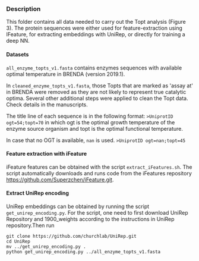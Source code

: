 ### Description
This folder contains all data needed to carry out the Topt analysis (Figure 3). The protein sequences were either used for feature-extraction using IFeature, for extracting embeddings with UniRep, or directly for training a deep NN.

#### Datasets
`all_enzyme_topts_v1.fasta` contains enzymes sequences with available optimal temperature in BRENDA (version 2019.1).

In `cleaned_enzyme_topts_v1.fasta`, those Topts that are marked as 'assay at' in BRENDA were removed as they are not likely to represent true catalytic optima. Several other additional steps were applied to clean the Topt data. Check details in the manuscripts.

The title line of each sequence is in the following format:
`>UniprotID ogt=54;topt=70`
in which ogt is the optimal growth temperature of the enzyme source organism and topt is the optimal functional temperature.

In case that no OGT is available, `nan` is used.
`>UniprotID ogt=nan;topt=45`

#### Feature extraction with iFeature
iFeature features can be obtained with the script `extract_iFeatures.sh`. The script automatically downloads and runs code from the iFeatures repository https://github.com/Superzchen/iFeature.git.

#### Extract UniRep encoding
UniRep embeddings can be obtained by running the script `get_unirep_encoding.py`. For the script, one need to first download UniRep Repository and 1900_weights according to the instructions in UniRep repository.Then run
```
git clone https://github.com/churchlab/UniRep.git
cd UniRep
mv ../get_unirep_encoding.py .
python get_unirep_encoding.py ../all_enzyme_topts_v1.fasta
```
